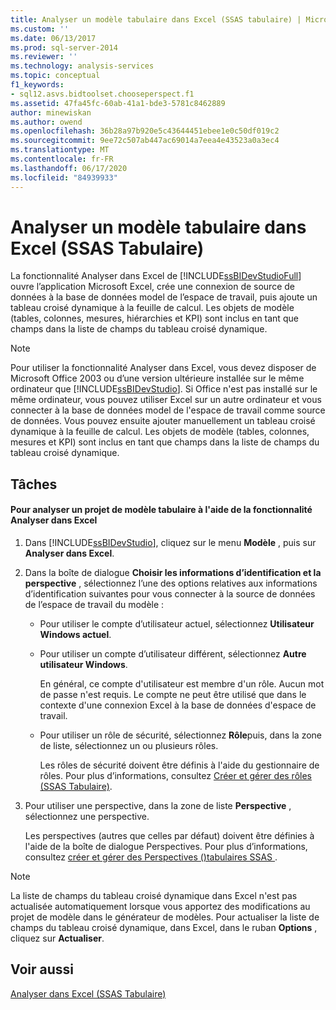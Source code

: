 ```yaml
---
title: Analyser un modèle tabulaire dans Excel (SSAS tabulaire) | Microsoft Docs
ms.custom: ''
ms.date: 06/13/2017
ms.prod: sql-server-2014
ms.reviewer: ''
ms.technology: analysis-services
ms.topic: conceptual
f1_keywords:
- sql12.asvs.bidtoolset.chooseperspect.f1
ms.assetid: 47fa45fc-60ab-41a1-bde3-5781c8462889
author: minewiskan
ms.author: owend
ms.openlocfilehash: 36b28a97b920e5c43644451ebee1e0c50df019c2
ms.sourcegitcommit: 9ee72c507ab447ac69014a7eea4e43523a0a3ec4
ms.translationtype: MT
ms.contentlocale: fr-FR
ms.lasthandoff: 06/17/2020
ms.locfileid: "84939933"
---
```

# <a name="analyze-a-tabular-model-in-excel-ssas-tabular"></a>Analyser un modèle tabulaire dans Excel (SSAS Tabulaire)
  La fonctionnalité Analyser dans Excel de [!INCLUDE[ssBIDevStudioFull](../../includes/ssbidevstudiofull-md.md)] ouvre l’application Microsoft Excel, crée une connexion de source de données à la base de données model de l’espace de travail, puis ajoute un tableau croisé dynamique à la feuille de calcul. Les objets de modèle (tables, colonnes, mesures, hiérarchies et KPI) sont inclus en tant que champs dans la liste de champs du tableau croisé dynamique.  
  
> [!NOTE]  
>  Pour utiliser la fonctionnalité Analyser dans Excel, vous devez disposer de Microsoft Office 2003 ou d’une version ultérieure installée sur le même ordinateur que [!INCLUDE[ssBIDevStudio](../../includes/ssbidevstudio-md.md)]. Si Office n'est pas installé sur le même ordinateur, vous pouvez utiliser Excel sur un autre ordinateur et vous connecter à la base de données model de l'espace de travail comme source de données. Vous pouvez ensuite ajouter manuellement un tableau croisé dynamique à la feuille de calcul. Les objets de modèle (tables, colonnes, mesures et KPI) sont inclus en tant que champs dans la liste de champs du tableau croisé dynamique.  
  
## <a name="tasks"></a>Tâches  
  
#### <a name="to-analyze-a-tabular-model-project-by-using-the-analyze-in-excel-feature"></a>Pour analyser un projet de modèle tabulaire à l'aide de la fonctionnalité Analyser dans Excel  
  
1.  Dans [!INCLUDE[ssBIDevStudio](../../includes/ssbidevstudio-md.md)], cliquez sur le menu **Modèle** , puis sur **Analyser dans Excel**.  
  
2.  Dans la boîte de dialogue **Choisir les informations d’identification et la perspective** , sélectionnez l’une des options relatives aux informations d’identification suivantes pour vous connecter à la source de données de l’espace de travail du modèle :  
  
    -   Pour utiliser le compte d’utilisateur actuel, sélectionnez **Utilisateur Windows actuel**.  
  
    -   Pour utiliser un compte d’utilisateur différent, sélectionnez **Autre utilisateur Windows**.  
  
         En général, ce compte d'utilisateur est membre d'un rôle. Aucun mot de passe n'est requis. Le compte ne peut être utilisé que dans le contexte d'une connexion Excel à la base de données d'espace de travail.  
  
    -   Pour utiliser un rôle de sécurité, sélectionnez **Rôle**puis, dans la zone de liste, sélectionnez un ou plusieurs rôles.  
  
         Les rôles de sécurité doivent être définis à l'aide du gestionnaire de rôles. Pour plus d’informations, consultez [Créer et gérer des rôles &#40;SSAS Tabulaire&#41;](roles-ssas-tabular.md).  
  
3.  Pour utiliser une perspective, dans la zone de liste **Perspective** , sélectionnez une perspective.  
  
     Les perspectives (autres que celles par défaut) doivent être définies à l'aide de la boîte de dialogue Perspectives. Pour plus d’informations, consultez [créer et gérer des Perspectives &#40;&#41;tabulaires SSAS ](perspectives-ssas-tabular.md).  
  
> [!NOTE]  
>  La liste de champs du tableau croisé dynamique dans Excel n'est pas actualisée automatiquement lorsque vous apportez des modifications au projet de modèle dans le générateur de modèles. Pour actualiser la liste de champs du tableau croisé dynamique, dans Excel, dans le ruban **Options** , cliquez sur **Actualiser**.  
  
## <a name="see-also"></a>Voir aussi  
 [Analyser dans Excel &#40;SSAS Tabulaire&#41;](analyze-in-excel-ssas-tabular.md)  
  
  
